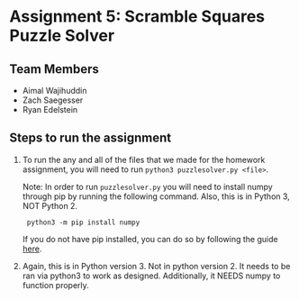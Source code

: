 Assignment 5: Scramble Squares Puzzle Solver
===

## Team Members
- Aimal Wajihuddin
- Zach Saegesser
- Ryan Edelstein


## Steps to run the assignment
1. To run the any and all of the files that we made for the homework assignment, you will need to run `python3 puzzlesolver.py <file>`.

    Note: In order to run `puzzlesolver.py` you will need to install numpy through pip by running the following command. Also, this is in Python 3, NOT Python 2.

        python3 -m pip install numpy

    If you do not have pip installed, you can do so by following the guide [here](https://pip.pypa.io/en/stable/installing/).

2. Again, this is in Python version 3. Not in python version 2. It needs to be ran via python3 to work as designed. Additionally, it NEEDS numpy to function properly.



